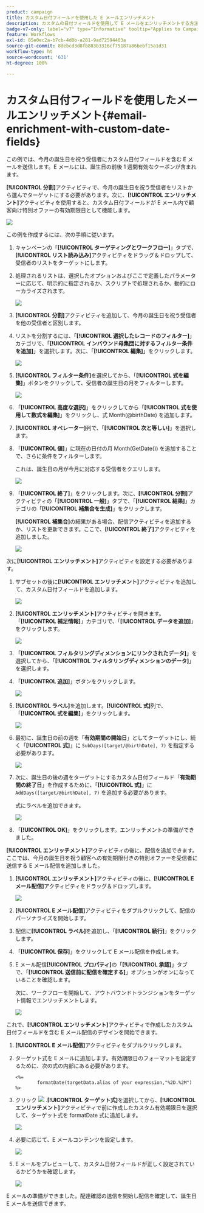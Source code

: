 ```yaml
---
product: campaign
title: カスタム日付フィールドを使用した E メールエンリッチメント
description: カスタムの日付フィールドを使用して E メールをエンリッチメントする方法を説明します
badge-v7-only: label="v7" type="Informative" tooltip="Applies to Campaign Classic v7 only"
feature: Workflows
exl-id: 85e0ec2a-b7cb-4d0b-a281-9ad72594403a
source-git-commit: 8debcd3d8fb883b3316cf75187a86bebf15a1d31
workflow-type: ht
source-wordcount: '631'
ht-degree: 100%

---
```


# カスタム日付フィールドを使用したメールエンリッチメント{#email-enrichment-with-custom-date-fields}



この例では、今月の誕生日を祝う受信者にカスタム日付フィールドを含む E メールを送信します。E メールには、誕生日の前後 1 週間有効なクーポンが含まれます。

**[!UICONTROL 分割]**&#x200B;アクティビティで、今月の誕生日を祝う受信者をリストから選んでターゲットにする必要があります。次に、**[!UICONTROL エンリッチメント]**&#x200B;アクティビティを使用すると、カスタム日付フィールドが E メール内で顧客向け特別オファーの有効期限日として機能します。

![](assets/uc_enrichment.png)

この例を作成するには、次の手順に従います。

1. キャンペーンの「**[!UICONTROL ターゲティングとワークフロー]**」タブで、**[!UICONTROL リスト読み込み]**&#x200B;アクティビティをドラッグ＆ドロップして、受信者のリストをターゲットにします。
1. 処理されるリストは、選択したオプションおよびここで定義したパラメーターに応じて、明示的に指定されるか、スクリプトで処理されるか、動的にローカライズされます。

   ![](assets/uc_enrichment_1.png)

1. **[!UICONTROL 分割]**&#x200B;アクティビティを追加して、今月の誕生日を祝う受信者を他の受信者と区別します。
1. リストを分割するには、「**[!UICONTROL 選択したレコードのフィルター]**」カテゴリで、「**[!UICONTROL インバウンド母集団に対するフィルター条件を追加]**」を選択します。次に、「**[!UICONTROL 編集]**」をクリックします。

   ![](assets/uc_enrichment_2.png)

1. **[!UICONTROL フィルター条件]**&#x200B;を選択してから、「**[!UICONTROL 式を編集]**」ボタンをクリックして、受信者の誕生日の月をフィルターします。

   ![](assets/uc_enrichment_3.png)

1. 「**[!UICONTROL 高度な選択]**」をクリックしてから「**[!UICONTROL 式を使用して数式を編集]**」をクリックし、式 Month(@birthDate) を追加します。
1. **[!UICONTROL オペレーター]**&#x200B;列で、「**[!UICONTROL 次と等しい]**」を選択します。
1. 「**[!UICONTROL 値]**」に現在の日付の月 Month(GetDate()) を追加することで、さらに条件をフィルターします。

   これは、誕生日の月が今月に対応する受信者をクエリします。

   ![](assets/uc_enrichment_4.png)

1. 「**[!UICONTROL 終了]**」をクリックします。次に、**[!UICONTROL 分割]**&#x200B;アクティビティの「**[!UICONTROL 一般]**」タブで、「**[!UICONTROL 結果]**」カテゴリの「**[!UICONTROL 補集合を生成]**」をクリックします。

   **[!UICONTROL 補集合]**&#x200B;の結果がある場合、配信アクティビティを追加するか、リストを更新できます。ここで、**[!UICONTROL 終了]**&#x200B;アクティビティを追加しました。

   ![](assets/uc_enrichment_6.png)

次に&#x200B;**[!UICONTROL エンリッチメント]**&#x200B;アクティビティを設定する必要があります。

1. サブセットの後に&#x200B;**[!UICONTROL エンリッチメント]**&#x200B;アクティビティを追加して、カスタム日付フィールドを追加します。

   ![](assets/uc_enrichment_7.png)

1. **[!UICONTROL エンリッチメント]**&#x200B;アクティビティを開きます。「**[!UICONTROL 補足情報]**」カテゴリで、「**[!UICONTROL データを追加]**」をクリックします。

   ![](assets/uc_enrichment_8.png)

1. 「**[!UICONTROL フィルタリングディメンションにリンクされたデータ]**」を選択してから、「**[!UICONTROL フィルタリングディメンションのデータ]**」を選択します。
1. 「**[!UICONTROL 追加]**」ボタンをクリックします。

   ![](assets/uc_enrichment_9.png)

1. **[!UICONTROL ラベル]**&#x200B;を追加します。**[!UICONTROL 式]**&#x200B;列で、「**[!UICONTROL 式を編集]**」をクリックします。

   ![](assets/uc_enrichment_10.png)

1. 最初に、誕生日の前の週を「**有効期間の開始日**」としてターゲットにし、続く「**[!UICONTROL 式]**」に `SubDays([target/@birthDate], 7)` を指定する必要があります。

   ![](assets/uc_enrichment_11.png)

1. 次に、誕生日の後の週をターゲットにするカスタム日付フィールド「**有効期間の終了日**」を作成するために、「**[!UICONTROL 式]**」に `AddDays([target/@birthDate], 7)` を追加する必要があります。

   式にラベルを追加できます。

   ![](assets/uc_enrichment_12.png)

1. 「**[!UICONTROL OK]**」をクリックします。エンリッチメントの準備ができました。

**[!UICONTROL エンリッチメント]**&#x200B;アクティビティの後に、配信を追加できます。ここでは、今月の誕生日を祝う顧客への有効期限付きの特別オファーを受信者に送信する E メール配信を追加しました。

1. **[!UICONTROL エンリッチメント]**&#x200B;アクティビティの後に、**[!UICONTROL E メール配信]**&#x200B;アクティビティをドラッグ＆ドロップします。

   ![](assets/uc_enrichment_15.png)

1. **[!UICONTROL E メール配信]**&#x200B;アクティビティをダブルクリックして、配信のパーソナライズを開始します。
1. 配信に&#x200B;**[!UICONTROL ラベル]**&#x200B;を追加し、「**[!UICONTROL 続行]**」をクリックします。
1. 「**[!UICONTROL 保存]**」をクリックして E メール配信を作成します。
1. E メール配信&#x200B;**[!UICONTROL プロパティ]**&#x200B;の「**[!UICONTROL 承認]**」タブで、「**[!UICONTROL 送信前に配信を確定する]**」オプションがオンになっていることを確認します。

   次に、ワークフローを開始して、アウトバウンドトランジションをターゲット情報でエンリッチメントします。

   ![](assets/uc_enrichment_18.png)

これで、**[!UICONTROL エンリッチメント]**&#x200B;アクティビティで作成したカスタム日付フィールドを含む E メール配信のデザインを開始できます。

1. **[!UICONTROL E メール配信]**&#x200B;アクティビティをダブルクリックします。
1. ターゲット式を E メールに追加します。有効期限日のフォーマットを設定するために、次の式の内部にある必要があります。

   ```
   <%=
           formatDate(targetData.alias of your expression,"%2D.%2M")  %>
   ```

1. クリック ![](assets/uc_enrichment_16.png) .**[!UICONTROL ターゲット式]**&#x200B;を選択してから、**[!UICONTROL エンリッチメント]**&#x200B;アクティビティで前に作成したカスタム有効期限日を選択して、ターゲット式を formatDate 式に追加します。

   ![](assets/uc_enrichment_19.png)

1. 必要に応じて、E メールコンテンツを設定します。

   ![](assets/uc_enrichment_17.png)

1. E メールをプレビューして、カスタム日付フィールドが正しく設定されているかどうかを確認します。

   ![](assets/uc_enrichment_20.png)

E メールの準備ができました。配達確認の送信を開始し配信を確定して、誕生日 E メールを送信できます。
